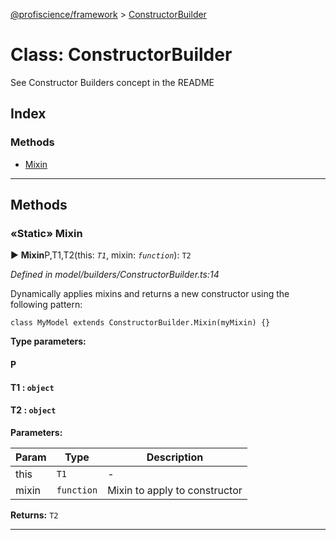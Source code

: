 [@profiscience/framework](../README.md) > [ConstructorBuilder](../classes/constructorbuilder.md)



# Class: ConstructorBuilder


See Constructor Builders concept in the README

## Index

### Methods

* [Mixin](constructorbuilder.md#mixin)



---
## Methods
<a id="mixin"></a>

### «Static» Mixin

► **Mixin**P,T1,T2(this: *`T1`*, mixin: *`function`*): `T2`



*Defined in model/builders/ConstructorBuilder.ts:14*



Dynamically applies mixins and returns a new constructor using the following pattern:

    class MyModel extends ConstructorBuilder.Mixin(myMixin) {}


**Type parameters:**

#### P 
#### T1 :  `object`
#### T2 :  `object`
**Parameters:**

| Param | Type | Description |
| ------ | ------ | ------ |
| this | `T1`   |  - |
| mixin | `function`   |  Mixin to apply to constructor |





**Returns:** `T2`





___


